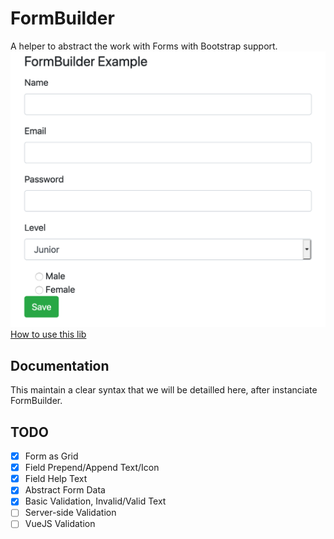 # FormBuilder
A helper to abstract the work with Forms with Bootstrap support.
![Screenshot1](https://raw.githubusercontent.com/NewtonMan/FormBuilder/master/examples/screenshot1.png)
[How to use this lib](examples/form.php)

## Documentation
This maintain a clear syntax that we will be detailled here, after instanciate FormBuilder.


## TODO
 - [x] Form as Grid
 - [x] Field Prepend/Append Text/Icon
 - [x] Field Help Text
 - [x] Abstract Form Data
 - [x] Basic Validation, Invalid/Valid Text
 - [ ] Server-side Validation
 - [ ] VueJS Validation